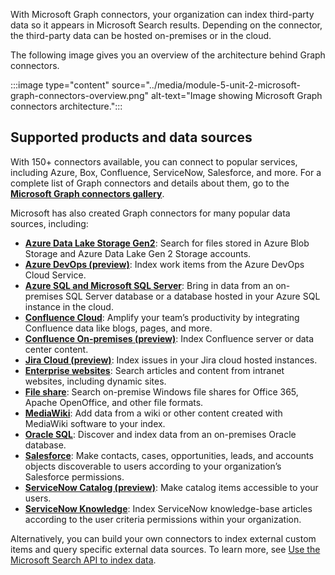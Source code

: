 With Microsoft Graph connectors, your organization can index third-party data so it appears in Microsoft Search results. Depending on the connector, the third-party data can be hosted on-premises or in the cloud.

The following image gives you an overview of the architecture behind Graph connectors.

:::image type="content" source="../media/module-5-unit-2-microsoft-graph-connectors-overview.png" alt-text="Image showing Microsoft Graph connectors architecture.":::

## Supported products and data sources

With 150+ connectors available, you can connect to popular services, including Azure, Box, Confluence, ServiceNow, Salesforce, and more. For a complete list of Graph connectors and details about them, go to the [**Microsoft Graph connectors gallery**](https://www.microsoft.com/microsoft-search/connectors).

Microsoft has also created Graph connectors for many popular data sources, including:

- [**Azure Data Lake Storage Gen2**](/microsoftsearch/azure-data-lake-connector): Search for files stored in Azure Blob Storage and Azure Data Lake Gen 2 Storage accounts.
- [**Azure DevOps (preview)**](/microsoftsearch/azure-devops-connector): Index work items from the Azure DevOps Cloud Service.
- [**Azure SQL and Microsoft SQL Server**](/microsoftsearch/mssql-connector): Bring in data from an on-premises SQL Server database or a database hosted in your Azure SQL instance in the cloud.
- [**Confluence Cloud**](/microsoftsearch/confluence-cloud-connector): Amplify your team’s productivity by integrating Confluence data like blogs, pages, and more.
- [**Confluence On-premises (preview)**](/microsoftsearch/confluence-onpremises-connector): Index Confluence server or data center content.
- [**Jira Cloud (preview)**](/microsoftsearch/jira-connector): Index issues in your Jira cloud hosted instances.
- [**Enterprise websites**](/microsoftsearch/enterprise-web-connector): Search articles and content from intranet websites, including dynamic sites.
- [**File share**](/microsoftsearch/fileshare-connector): Search on-premise Windows file shares for Office 365, Apache OpenOffice, and other file formats.
- [**MediaWiki**](/microsoftsearch/mediawiki-connector): Add data from a wiki or other content created with MediaWiki software to your index.
- [**Oracle SQL**](/microsoftsearch/oraclesql-connector): Discover and index data from an on-premises Oracle database.
- [**Salesforce**](/microsoftsearch/salesforce-connector): Make contacts, cases, opportunities, leads, and accounts objects discoverable to users according to your organization’s Salesforce permissions.
- [**ServiceNow Catalog (preview)**](/microsoftsearch/servicenow-catalog-connector): Make catalog items accessible to your users.
- [**ServiceNow Knowledge**](/microsoftsearch/servicenow-knowledge-connector): Index ServiceNow knowledge-base articles according to the user criteria permissions within your organization.

Alternatively, you can build your own connectors to index external custom items and query specific external data sources. To learn more, see [Use the Microsoft Search API to index data](/graph/api/resources/indexing-api-overview?view=graph-rest-beta&preserve-view=true#common-use-cases).
